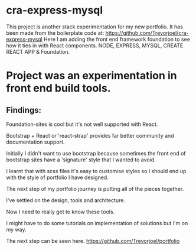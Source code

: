 # cra-express-mysql

This project is another stack experimentation for my new portfolio. It has been made from the boilerplate code at: https://github.com/Trevorjoel/cra-express-mysql
Here I am adding the front end framework foundation to see how it ties in with React components.
NODE, EXPRESS, MYSQL, CREATE REACT APP & Foundation.


# Project was an experimentation in front end build tools.
## Findings:


Foundation-sites is cool but it's not well supported with React. 


Bootstrap + React or 'react-strap' provides far better community and documentation support.

Initially I didn't want to use bootstrap because sometimes the front end of bootstrap sites have a 'signature' style that I wanted to avoid. 

I learnt that with scss files it's easy to customise styles so I should end up with the style of portfolio I have designed.

The next step of my portfolio journey is putting all of the pieces together.


I've settled on the design, tools and architecture. 

Now I need to really get to know these tools.

I might have to do some tutorials on implementation of solutions but i'm on my way.

The next step can be seen here.
https://github.com/Trevorjoel/portfolio
